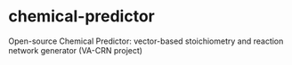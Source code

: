 # chemical-predictor
Open-source Chemical Predictor: vector-based stoichiometry and reaction network generator (VA-CRN project)

